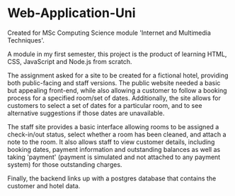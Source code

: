 # Web-Application-Uni

Created for MSc Computing Science module 'Internet and Multimedia Techniques'.

A module in my first semester, this project is the product of learning HTML, CSS, JavaScript and Node.js from scratch. 

The assignment asked for a site to be created for a fictional hotel, providing both public-facing and staff versions. The public website needed a basic but appealing front-end, while also allowing a customer to follow a booking process for a specified room/set of dates. Additionally, the site allows for customers to select a set of dates for a particular room, and to see alternative suggestions if those dates are unavailable.

The staff site provides a basic interface allowing rooms to be assigned a check-in/out status, select whether a room has been cleaned, and attach a note to the room. It also allows staff to view customer details, including booking dates, payment information and outstanding balances as well as taking 'payment' (payment is simulated and not attached to any payment system) for those outstanding charges.

Finally, the backend links up with a postgres database that contains the customer and hotel data.

